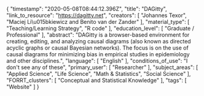 {
    "timestamp": "2020-05-08T08:44:12.396Z",
    "title": "DAGitty",
    "link_to_resource": "https://dagitty.net",
    "creators": [
        "Johannes Texor",
        "Maciej Li\u015bkiewicz and Benito van der Zander"
    ],
    "material_type": [
        "Teaching/Learning Strategy",
        "R code"
    ],
    "education_level": [
        "Graduate / Professional"
    ],
    "abstract": "DAGitty is a browser-based environment for creating, editing, and analyzing causal diagrams (also known as directed acyclic graphs or causal Bayesian networks). The focus is on the use of causal diagrams for minimizing bias in empirical studies in epidemiology and other disciplines.",
    "language": [
        "English"
    ],
    "conditions_of_use": "I don't see any of these",
    "primary_user": [
        "Researcher"
    ],
    "subject_areas": [
        "Applied Science",
        "Life Science",
        "Math & Statistics",
        "Social Science"
    ],
    "FORRT_clusters": [
        "Conceptual and Statistical Knowledge"
    ],
    "tags": [
        "Website"
    ]
}